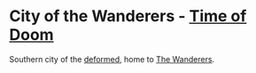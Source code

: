 
# City of the Wanderers - [Time of Doom](<../History of Kisa.md#3-time-of-doom>)

Southern city of the [deformed](<../Society/Factions During the Time of Doom.md#2-the-deformed>), home to [The Wanderers](<../Society/Factions During the Time of Doom.md#23-the-wanderers>).